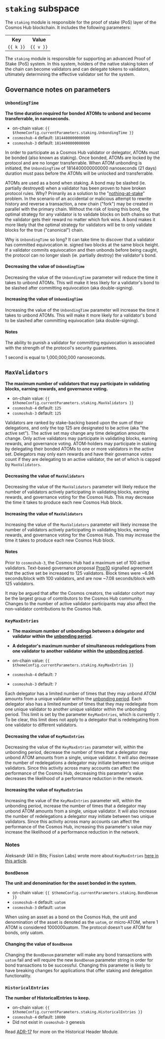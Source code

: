 # `staking` subspace

The `staking` module is responsible for the proof of stake (PoS) layer of the
Cosmos Hub blockchain. It includes the following parameters:

<table>
    <tr>
        <th>Key</th>
        <th>Value</th>
    </tr>
    <tr v-for="(v,k) in $themeConfig.currentParameters.staking">
        <td><a :href="'#'+k"><code>{{ k }}</code></a></td>
        <td><code>{{ v }}</code></td>
    </tr>
</table>

The `staking` module is responsible for supporting an advanced Proof of Stake
(PoS) system. In this system, holders of the native staking token of the chain
can become validators and can delegate tokens to validators, ultimately
determining the effective validator set for the system.

## Governance notes on parameters

### `UnbondingTime`

**The time duration required for bonded ATOMs to unbond and become
transferrable, in nanoseconds.**

- on-chain value: `{{ $themeConfig.currentParameters.staking.UnbondingTime }}`
- `cosmoshub-4` default: `1814400000000000`
- `cosmoshub-3` default: `1814400000000000`

In order to participate as a Cosmos Hub validator or delegator, ATOMs must be
bonded (also known as staking). Once bonded, ATOMs are locked by the protocol
and are no longer transferrable. When ATOM unbonding is initiated, the
`UnbondingTime` of 1814400000000000 nanoseconds (21 days) duration must pass
before the ATOMs will be unlocked and transferrable.

ATOMs are used as a bond when staking. A bond may be slashed (ie. partially
destroyed) when a validator has been proven to have broken protocol rules. Why?
Primarily as a solution to the
"[nothing-at-stake](https://medium.com/coinmonks/understanding-proof-of-stake-the-nothing-at-stake-theory-1f0d71bc027)"
problem. In the scenario of an accidental or malicious attempt to rewrite
history and reverse a transaction, a new chain ("fork") may be created in
parallel with the primary chain. Without the risk of losing this bond, the
optimal strategy for any validator is to validate blocks on both chains so that
the validator gets their reward no matter which fork wins. A bond makes it more
likely that the optimal strategy for validators will be to only validate blocks
for the true ("canonical") chain.

Why is `UnbondingTime` so long? It can take time to discover that a validator
has committed equivocation ie. signed two blocks at the same block height. If a
validator commits equivocation and then unbonds before being caught, the
protocol can no longer slash (ie. partially destroy) the validator's bond.

#### Decreasing the value of `UnbondingTime`

Decreasing the value of the `UnbondingTime` parameter will reduce the time it
takes to unbond ATOMs. This will make it less likely for a validator's bond to
be slashed after committing equivocation (aka double-signing).

#### Increasing the value of `UnbondingTime`

Increasing the value of the `UnbondingTime` parameter will increase the time it
takes to unbond ATOMs. This will make it more likely for a validator's bond to
be slashed after committing equivocation (aka double-signing).

#### Notes

The ability to punish a validator for committing equivocation is associated with
the strength of the protocol's security guarantees.

1 second is equal to 1,000,000,000 nanoseconds.

## `MaxValidators`

**The maximum number of validators that may participate in validating blocks,
earning rewards, and governance voting.**

- on-chain value: `{{ $themeConfig.currentParameters.staking.MaxValidators }}`
- `cosmoshub-4` default: `125`
- `cosmoshub-3` default: `125`

Validators are ranked by stake-backing based upon the sum of their delegations,
and only the top 125 are designated to be active (aka "the active set"). The
active set may change any time delegation amounts change. Only active validators
may participate in validating blocks, earning rewards, and governance voting.
ATOM-holders may participate in staking by delegating their bonded ATOMs to one
or more validators in the active set. Delegators may only earn rewards and have
their governance votes count if they are delegating to an active validator, the
set of which is capped by `MaxValidators`.

#### Decreasing the value of `MaxValidators`

Decreasing the value of the `MaxValidators` parameter will likely reduce the
number of validators actively participating in validating blocks, earning
rewards, and governance voting for the Cosmos Hub. This may decrease the time it
takes to produce each new Cosmos Hub block.

#### Increasing the value of `MaxValidators`

Increasing the value of the `MaxValidators` parameter will likely increase the
number of validators actively participating in validating blocks, earning
rewards, and governance voting for the Cosmos Hub. This may increase the time it
takes to produce each new Cosmos Hub block.

#### Notes

Prior to `cosmoshub-3`, the Cosmos Hub had a maximum set of 100 active
validators. Text-based governance proposal
[Prop10](https://cosmoshub-2.bigdipper.live/proposals/10) signalled agreement
that the active set be increased to 125 validators. Block times were ~6.94
seconds/block with 100 validators, and are now ~7.08 seconds/block with 125
validators.

It may be argued that after the Cosmos creators, the validator cohort may be the
largest group of contributors to the Cosmos Hub community. Changes to the number
of active validator participants may also affect the non-validator contributions
to the Cosmos Hub.

### `KeyMaxEntries`

- **The maximum number of unbondings between a delegator and validator within
  the [unbonding period](#UnbondingTime).**

- **A delegator's maximum number of simultaneous redelegations from one
  validator to another validator within the
  [unbonding period](#1-UnbondingTime).**

- on-chain value: `{{ $themeConfig.currentParameters.staking.KeyMaxEntries }}`

- `cosmoshub-4` default: `7`

- `cosmoshub-3` default: `7`

Each delegator has a limited number of times that they may unbond ATOM amounts
from a unique validator within the [unbonding period](#1-UnbondingTime). Each
delegator also has a limited number of times that they may redelegate from one
unique validator to another unique validator within the unbonding period. This
limit is set by the parameter `KeyMaxEntries`, which is currently `7`. To be
clear, this limit does not apply to a delegator that is redelegating from one
validator to different validators.

#### Decreasing the value of `KeyMaxEntries`

Decreasing the value of the `KeyMaxEntries` parameter will, within the unbonding
period, decrease the number of times that a delegator may unbond ATOM amounts
from a single, unique validator. It will also decrease the number of
redelegations a delegator may initiate between two unique validators. Since this
activity across many accounts can affect the performance of the Cosmos Hub,
decreasing this parameter's value decreases the likelihood of a performance
reduction in the network.

#### Increasing the value of `KeyMaxEntries`

Increasing the value of the `KeyMaxEntries` parameter will, within the unbonding
period, increase the number of times that a delegator may unbond ATOM amounts
from a single, unique validator. It will also increase the number of
redelegations a delegator may initiate between two unique validators. Since this
activity across many accounts can affect the performance of the Cosmos Hub,
increasing this parameter's value may increase the likelihood of a performance
reduction in the network.

### Notes

Aleksandr (All in Bits; Fission Labs) wrote more about `KeyMaxEntries`
[here in this article](https://blog.cosmos.network/re-delegations-in-the-cosmos-hub-7d2f5ea59f56).

### `BondDenom`

**The unit and denomination for the asset bonded in the system.**

- on-chain value: `{{ $themeConfig.currentParameters.staking.BondDenom }}`
- `cosmoshub-4` default: `uatom`
- `cosmoshub-3` default: `uatom`

When using an asset as a bond on the Cosmos Hub, the unit and denomination of
the asset is denoted as the `uatom`, or micro-ATOM, where 1 ATOM is considered
1000000uatom. The protocol doesn't use ATOM for bonds, only uatom.

#### Changing the value of `BondDenom`

Changing the `BondDenom` parameter will make any bond transactions with `uatom`
fail and will require the new `BondDenom` parameter string in order for bond
transactions to be successful. Changing this parameter is likely to have
breaking changes for applications that offer staking and delegation
functionality.

### `HistoricalEntries`

**The number of HistoricalEntries to keep.**

- on-chain value:
  `{{ $themeConfig.currentParameters.staking.HistoricalEntries }}`
- `cosmoshub-4` default: `10000`
- Did not exist in `cosmoshub-3` genesis

Read
[ADR-17](https://github.com/cosmos/cosmos-sdk/blob/master/docs/architecture/adr-017-historical-header-module.md)
for more on the Historical Header Module.
